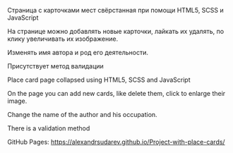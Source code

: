 Страница с карточками мест свёрстанная при помощи HTML5, SCSS и JavaScript

На странице можно добавлять новые карточки, лайкать их удалять, по клику увеличивать их изображение.

Изменять имя автора и род его деятельности.

Присутствует метод валидации 


Place card page collapsed using HTML5, SCSS and JavaScript

On the page you can add new cards, like delete them, click to enlarge their image.

Change the name of the author and his occupation.

There is a validation method

GitHub Pages: https://alexandrsudarev.github.io/Project-with-place-cards/

